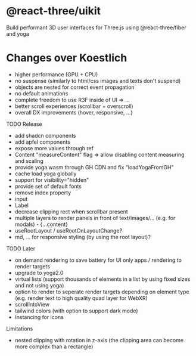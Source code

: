 <h1>@react-three/uikit</h1>

Build performant 3D user interfaces for Three.js using @react-three/fiber and yoga

# Changes over Koestlich

- higher performance (GPU + CPU)
- no suspense (similarly to html/css images and texts don't suspend)
- objects are nested for correct event propagation
- no default animations
- complete freedom to use R3F inside of UI => <Content>...</Content>
- better scroll experiences (scrollbar + overscroll)
- overall DX improvements (hover, responsive, ...)

TODO Release

- add shadcn components
- add apfel components
- expose more values through ref
- Content "measureContent" flag => allow disabling content measuring and scaling
- provide yoga wasm through GH CDN and fix "loadYogaFromGH"
- cache load yoga globally
- support for visibility="hidden"
- provide set of default fonts
- remove index property
- input
- Label
- decrease clipping rect when scrollbar present
- multiple layers to render panels in front of text/images/... (e.g. for modals) - <IncrementLayer by={2} >{...content}</IncrementLayer>
- useRootLayout / useRootOnLayoutChange?
- md, ... for responsive styling (by using the root layout)?

TODO Later

- on demand rendering to save battery for UI only apps / rendering to render targets
- upgrade to yoga2.0
- virtual lists (support thousands of elements in a list by using fixed sizes and not using yoga)
- option to render to seperate render targets depending on element type (e.g. render text to high quality quad layer for WebXR)
- scrollIntoView
- tailwind colors (with option to support dark mode)
- Instancing for icons

Limitations

- nested clipping with rotation in z-axis (the clipping area can become more complex than a rectangle)
